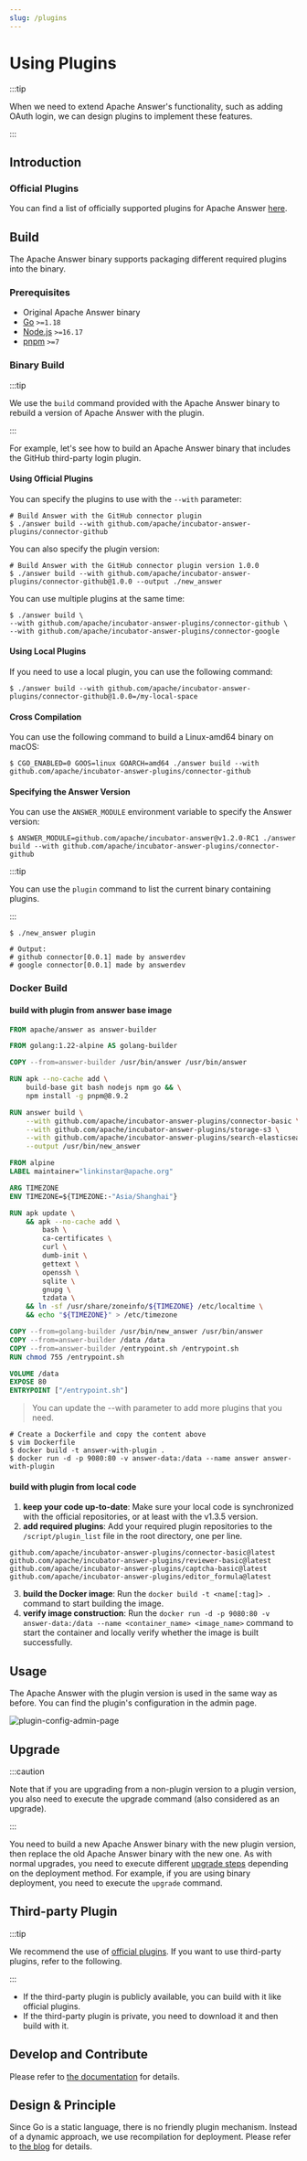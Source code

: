```yaml
---
slug: /plugins
---
```


# Using Plugins

:::tip

When we need to extend Apache Answer's functionality, such as adding OAuth login, we can design plugins to implement these features.

:::

## Introduction

### Official Plugins

You can find a list of officially supported plugins for Apache Answer [here](https://github.com/apache/incubator-answer-plugins).

## Build

The Apache Answer binary supports packaging different required plugins into the binary.

### Prerequisites

- Original Apache Answer binary
- [Go](https://go.dev/) `>=1.18`
- [Node.js](https://nodejs.org/) `>=16.17`
- [pnpm](https://pnpm.io/) `>=7`

### Binary Build

:::tip

We use the `build` command provided with the Apache Answer binary to rebuild a version of Apache Answer with the plugin.

:::

For example, let's see how to build an Apache Answer binary that includes the GitHub third-party login plugin.

#### Using Official Plugins

You can specify the plugins to use with the `--with` parameter:

```shell
# Build Answer with the GitHub connector plugin
$ ./answer build --with github.com/apache/incubator-answer-plugins/connector-github
```

You can also specify the plugin version:

```shell
# Build Answer with the GitHub connector plugin version 1.0.0
$ ./answer build --with github.com/apache/incubator-answer-plugins/connector-github@1.0.0 --output ./new_answer
```

You can use multiple plugins at the same time:

```shell
$ ./answer build \
--with github.com/apache/incubator-answer-plugins/connector-github \
--with github.com/apache/incubator-answer-plugins/connector-google
```

#### Using Local Plugins

If you need to use a local plugin, you can use the following command:

```shell
$ ./answer build --with github.com/apache/incubator-answer-plugins/connector-github@1.0.0=/my-local-space
```

#### Cross Compilation

You can use the following command to build a Linux-amd64 binary on macOS:

```shell
$ CGO_ENABLED=0 GOOS=linux GOARCH=amd64 ./answer build --with github.com/apache/incubator-answer-plugins/connector-github
```

#### Specifying the Answer Version

You can use the `ANSWER_MODULE` environment variable to specify the Answer version:

```shell
$ ANSWER_MODULE=github.com/apache/incubator-answer@v1.2.0-RC1 ./answer build --with github.com/apache/incubator-answer-plugins/connector-github
```

:::tip

You can use the `plugin` command to list the current binary containing plugins.

:::

```shell
$ ./new_answer plugin

# Output:
# github connector[0.0.1] made by answerdev
# google connector[0.0.1] made by answerdev
```

### Docker Build

#### build with plugin from answer base image

```dockerfile  title="Dockerfile"
FROM apache/answer as answer-builder

FROM golang:1.22-alpine AS golang-builder

COPY --from=answer-builder /usr/bin/answer /usr/bin/answer

RUN apk --no-cache add \
    build-base git bash nodejs npm go && \
    npm install -g pnpm@8.9.2

RUN answer build \
    --with github.com/apache/incubator-answer-plugins/connector-basic \
    --with github.com/apache/incubator-answer-plugins/storage-s3 \
    --with github.com/apache/incubator-answer-plugins/search-elasticsearch \
    --output /usr/bin/new_answer

FROM alpine
LABEL maintainer="linkinstar@apache.org"

ARG TIMEZONE
ENV TIMEZONE=${TIMEZONE:-"Asia/Shanghai"}

RUN apk update \
    && apk --no-cache add \
        bash \
        ca-certificates \
        curl \
        dumb-init \
        gettext \
        openssh \
        sqlite \
        gnupg \
        tzdata \
    && ln -sf /usr/share/zoneinfo/${TIMEZONE} /etc/localtime \
    && echo "${TIMEZONE}" > /etc/timezone

COPY --from=golang-builder /usr/bin/new_answer /usr/bin/answer
COPY --from=answer-builder /data /data
COPY --from=answer-builder /entrypoint.sh /entrypoint.sh
RUN chmod 755 /entrypoint.sh

VOLUME /data
EXPOSE 80
ENTRYPOINT ["/entrypoint.sh"]
```

> You can update the --with parameter to add more plugins that you need.

```shell
# Create a Dockerfile and copy the content above
$ vim Dockerfile
$ docker build -t answer-with-plugin .
$ docker run -d -p 9080:80 -v answer-data:/data --name answer answer-with-plugin
```

#### build with plugin from local code

1. **keep your code up-to-date**: Make sure your local code is synchronized with the official repositories, or at least with the v1.3.5 version.
2. **add required plugins**: Add your required plugin repositories to the `/script/plugin_list` file in the root directory, one per line.
```
github.com/apache/incubator-answer-plugins/connector-basic@latest  
github.com/apache/incubator-answer-plugins/reviewer-basic@latest  
github.com/apache/incubator-answer-plugins/captcha-basic@latest  
github.com/apache/incubator-answer-plugins/editor_formula@latest
```
3. **build the Docker image**: Run the `docker build -t <name[:tag]> . ` command to start building the image.
4. **verify image construction**: Run the `docker run -d -p 9080:80 -v answer-data:/data --name <container_name> <image_name>` command to start the container and locally verify whether the image is built successfully.

## Usage

The Apache Answer with the plugin version is used in the same way as before. You can find the plugin's configuration in the admin page.

![plugin-config-admin-page](/img/docs/plugin-config-admin-page.png)

## Upgrade

:::caution

Note that if you are upgrading from a non-plugin version to a plugin version, you also need to execute the upgrade command (also considered as an upgrade).

:::

You need to build a new Apache Answer binary with the new plugin version, then replace the old Apache Answer binary with the new one. As with normal upgrades, you need to execute different [upgrade steps](./upgrade) depending on the deployment method. For example, if you are using binary deployment, you need to execute the `upgrade` command.

## Third-party Plugin

:::tip

We recommend the use of [official plugins](https://github.com/apache/incubator-answer-plugins). If you want to use third-party plugins, refer to the following.

:::

- If the third-party plugin is publicly available, you can build with it like official plugins.
- If the third-party plugin is private, you need to download it and then build with it.

## Develop and Contribute

Please refer to [the documentation](/docs/development) for details.

## Design & Principle

Since Go is a static language, there is no friendly plugin mechanism. Instead of a dynamic approach, we use recompilation for deployment. Please refer to [the blog](/blog/2023/07/22/why-the-answer-plugin-system-was-designed-this-way) for details.